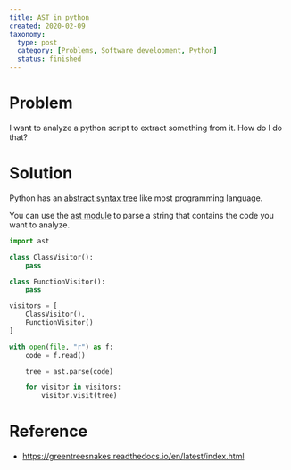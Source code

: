 ```yaml
---
title: AST in python
created: 2020-02-09
taxonomy:
  type: post
  category: [Problems, Software development, Python]
  status: finished
---
```


# Problem
I want to analyze a python script to extract something from it. How do I do that?

# Solution
Python has an [abstract syntax tree](https://en.wikipedia.org/wiki/Abstract_syntax_tree) like most programming language.

You can use the [ast module](https://docs.python.org/3/library/ast.html) to parse a string that contains the code you want to analyze.

```python
import ast

class ClassVisitor():
	pass

class FunctionVisitor():
	pass

visitors = [
	ClassVisitor(),
	FunctionVisitor()
]

with open(file, "r") as f:
	code = f.read()

	tree = ast.parse(code)

	for visitor in visitors:
		visitor.visit(tree)
```

# Reference
* https://greentreesnakes.readthedocs.io/en/latest/index.html
